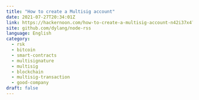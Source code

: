 ```yaml
---
title: "How to create a Multisig account"
date: 2021-07-27T20:34:01Z
link: https://hackernoon.com/how-to-create-a-multisig-account-n42i37x4?source=rss&utm_medium=RSS&utm_source=news.12bit.vn
site: github.com/dylang/node-rss
language: English
category:
  - rsk
  - bitcoin
  - smart-contracts
  - multisignature
  - multisig
  - blockchain
  - multisig-transaction
  - good-company
draft: false
---
```

